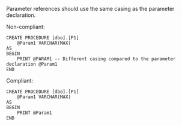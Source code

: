 Parameter references should use the same casing as the parameter declaration.

Non-compliant:

```tsql
CREATE PROCEDURE [dbo].[P1]
    @Param1 VARCHAR(MAX)
AS
BEGIN
    PRINT @PARAM1 -- Different casing compared to the parameter declaration @Param1
END
```

Compliant:

```tsql
CREATE PROCEDURE [dbo].[P1]
    @Param1 VARCHAR(MAX)
AS
BEGIN
    PRINT @Param1
END
```
